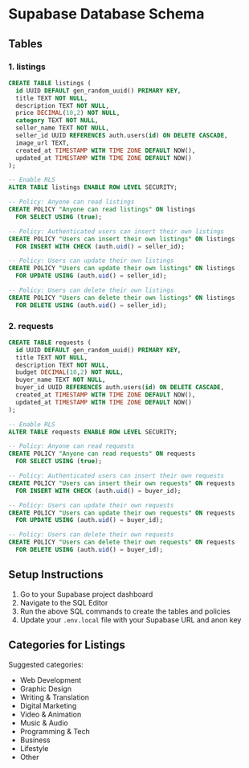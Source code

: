 # Supabase Database Schema

## Tables

### 1. listings
```sql
CREATE TABLE listings (
  id UUID DEFAULT gen_random_uuid() PRIMARY KEY,
  title TEXT NOT NULL,
  description TEXT NOT NULL,
  price DECIMAL(10,2) NOT NULL,
  category TEXT NOT NULL,
  seller_name TEXT NOT NULL,
  seller_id UUID REFERENCES auth.users(id) ON DELETE CASCADE,
  image_url TEXT,
  created_at TIMESTAMP WITH TIME ZONE DEFAULT NOW(),
  updated_at TIMESTAMP WITH TIME ZONE DEFAULT NOW()
);

-- Enable RLS
ALTER TABLE listings ENABLE ROW LEVEL SECURITY;

-- Policy: Anyone can read listings
CREATE POLICY "Anyone can read listings" ON listings
  FOR SELECT USING (true);

-- Policy: Authenticated users can insert their own listings
CREATE POLICY "Users can insert their own listings" ON listings
  FOR INSERT WITH CHECK (auth.uid() = seller_id);

-- Policy: Users can update their own listings
CREATE POLICY "Users can update their own listings" ON listings
  FOR UPDATE USING (auth.uid() = seller_id);

-- Policy: Users can delete their own listings
CREATE POLICY "Users can delete their own listings" ON listings
  FOR DELETE USING (auth.uid() = seller_id);
```

### 2. requests
```sql
CREATE TABLE requests (
  id UUID DEFAULT gen_random_uuid() PRIMARY KEY,
  title TEXT NOT NULL,
  description TEXT NOT NULL,
  budget DECIMAL(10,2) NOT NULL,
  buyer_name TEXT NOT NULL,
  buyer_id UUID REFERENCES auth.users(id) ON DELETE CASCADE,
  created_at TIMESTAMP WITH TIME ZONE DEFAULT NOW(),
  updated_at TIMESTAMP WITH TIME ZONE DEFAULT NOW()
);

-- Enable RLS
ALTER TABLE requests ENABLE ROW LEVEL SECURITY;

-- Policy: Anyone can read requests
CREATE POLICY "Anyone can read requests" ON requests
  FOR SELECT USING (true);

-- Policy: Authenticated users can insert their own requests
CREATE POLICY "Users can insert their own requests" ON requests
  FOR INSERT WITH CHECK (auth.uid() = buyer_id);

-- Policy: Users can update their own requests
CREATE POLICY "Users can update their own requests" ON requests
  FOR UPDATE USING (auth.uid() = buyer_id);

-- Policy: Users can delete their own requests
CREATE POLICY "Users can delete their own requests" ON requests
  FOR DELETE USING (auth.uid() = buyer_id);
```

## Setup Instructions

1. Go to your Supabase project dashboard
2. Navigate to the SQL Editor
3. Run the above SQL commands to create the tables and policies
4. Update your `.env.local` file with your Supabase URL and anon key

## Categories for Listings

Suggested categories:
- Web Development
- Graphic Design
- Writing & Translation
- Digital Marketing
- Video & Animation
- Music & Audio
- Programming & Tech
- Business
- Lifestyle
- Other

